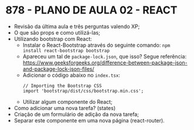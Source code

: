 # 878 - PLANO DE AULA 02 - REACT

- Revisão da última aula e três perguntas valendo XP;
- O que são props e como utilizá-las;
- Utilizando bootstrap com React:
  - Instalar o React-Bootstrap através do seguinte comando: `npm install react-bootstrap bootstrap`
  - Apareceu um tal de `package-lock.json`, que isso? Segue referência: https://www.geeksforgeeks.org/difference-between-package-json-and-package-lock-json-files/
  - Adicionar o código abaixo no `index.tsx`:
    ```
    // Importing the Bootstrap CSS
    import 'bootstrap/dist/css/bootstrap.min.css';
    ```
  - Utilizar algum componente do React;
- Como adicionar uma nova tarefa? (states)
- Criação de um formulário de adição da nova tarefa;
- Separar este componente em uma nova página (react-router).
